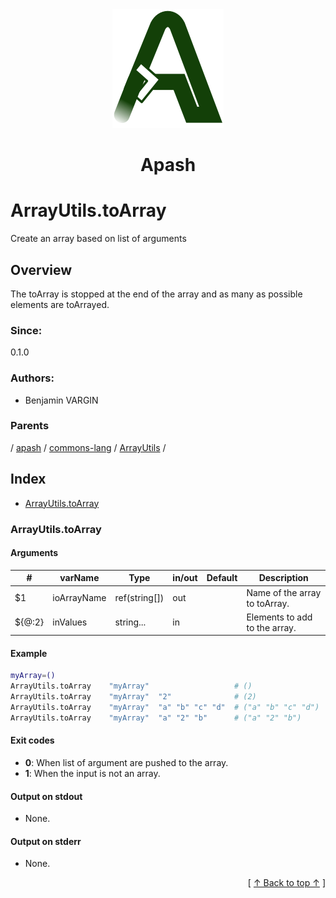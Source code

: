 
<div align='center' id='apash-top'>
  <a href='https://github.com/hastec-fr/apash'>
    <img alt='apash-logo' src='../../../../../../../assets/apash-logo.svg'/>
  </a>

  # Apash
</div>

# ArrayUtils.toArray

Create an array based on list of arguments

## Overview

The toArray is stopped at the end of the array and as many as possible elements are toArrayed.

### Since:
0.1.0

### Authors:
* Benjamin VARGIN

### Parents
<!-- apash.parentBegin -->
[](../../../../.md) / [apash](../../../apash.md) / [commons-lang](../../commons-lang.md) / [ArrayUtils](../ArrayUtils.md) / 
<!-- apash.parentEnd -->

## Index

* [ArrayUtils.toArray](#arrayutilstoarray)

### ArrayUtils.toArray

#### Arguments
| #      | varName        | Type          | in/out   | Default         | Description                          |
|--------|----------------|---------------|----------|-----------------|--------------------------------------|
| $1     | ioArrayName    | ref(string[]) | out      |                 | Name of the array to toArray.        |
| ${@:2} | inValues       | string...     | in       |                 | Elements to add to the array.        |

#### Example
```bash
myArray=()
ArrayUtils.toArray    "myArray"                   # ()
ArrayUtils.toArray    "myArray"  "2"              # (2)
ArrayUtils.toArray    "myArray"  "a" "b" "c" "d"  # ("a" "b" "c" "d")
ArrayUtils.toArray    "myArray"  "a" "2" "b"      # ("a" "2" "b")
```

#### Exit codes

* **0**: When list of argument are pushed to the array.
* **1**: When the input is not an array.

#### Output on stdout

* None.

#### Output on stderr

* None.


  <div align='right'>[ <a href='#apash-top'>↑ Back to top ↑</a> ]</div>


